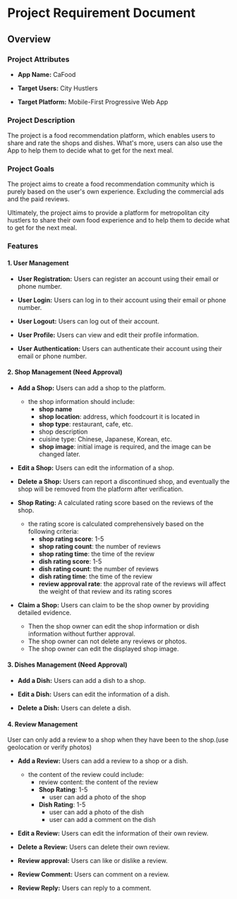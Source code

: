 # Project Requirement Document

## Overview

### Project Attributes

- **App Name:** CaFood

- **Target Users:** City Hustlers

- **Target Platform:** Mobile-First Progressive Web App

### Project Description

The project is a food recommendation platform, which enables users to share and rate the shops and dishes. What's more, users can also use the App to help them to decide what to get for the next meal.

### Project Goals

The project aims to create a food recommendation community which is purely based on the user's own experience. Excluding the commercial ads and the paid reviews.

Ultimately, the project aims to provide a platform for metropolitan city hustlers to share their own food experience and to help them to decide what to get for the next meal.

### Features

#### 1. User Management

- **User Registration:** Users can register an account using their email or phone number.

- **User Login:** Users can log in to their account using their email or phone number.

- **User Logout:** Users can log out of their account.

- **User Profile:** Users can view and edit their profile information.

- **User Authentication:** Users can authenticate their account using their email or phone number.

#### 2. Shop Management (Need Approval)

- **Add a Shop:** Users can add a shop to the platform.

  - the shop information should include:
    - **shop name**
    - **shop location**: address, which foodcourt it is located in
    - **shop type**: restaurant, cafe, etc.
    - shop description
    - cuisine type: Chinese, Japanese, Korean, etc.
    - **shop image**: initial image is required, and the image can be changed later.

- **Edit a Shop:** Users can edit the information of a shop.

- **Delete a Shop:** Users can report a discontinued shop, and eventually the shop will be removed from the platform after verification.

- **Shop Rating:** A calculated rating score based on the reviews of the shop.
  - the rating score is calculated comprehensively based on the following criteria:
    - **shop rating score**: 1-5
    - **shop rating count**: the number of reviews
    - **shop rating time**: the time of the review
    - **dish rating score**: 1-5
    - **dish rating count**: the number of reviews
    - **dish rating time**: the time of the review
    - **review approval rate**: the approval rate of the reviews will affect the weight of that review and its rating scores
- **Claim a Shop:** Users can claim to be the shop owner by providing detailed evidence.
  - Then the shop owner can edit the shop information or dish information without further approval.
  - The shop owner can not delete any reviews or photos.
  - The shop owner can edit the displayed shop image.

#### 3. Dishes Management (Need Approval)

- **Add a Dish:** Users can add a dish to a shop.

- **Edit a Dish:** Users can edit the information of a dish.

- **Delete a Dish:** Users can delete a dish.

#### 4. Review Management

User can only add a review to a shop when they have been to the shop.(use geolocation or verify photos)

- **Add a Review:** Users can add a review to a shop or a dish.

  - the content of the review could include:
    - review content: the content of the review
    - **Shop Rating**: 1-5
      - user can add a photo of the shop
    - **Dish Rating**: 1-5
      - user can add a photo of the dish
      - user can add a comment on the dish

- **Edit a Review:** Users can edit the information of their own review.

- **Delete a Review:** Users can delete their own review.

- **Review approval:** Users can like or dislike a review.

- **Review Comment:** Users can comment on a review.

- **Review Reply:** Users can reply to a comment.
